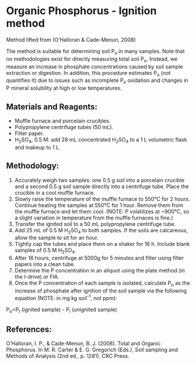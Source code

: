 # Organic Phosphorus - Ignition method
Method lifted from (O’Halloran & Cade-Menun, 2008)

The method is suitable for determining soil P<sub>o</sub> in many samples. Note that no methodologies exist for directly measuring total soil P<sub>o</sub>. Instead, we measure an increase in phosphate concentrations caused by soil sample extraction or digestion. In addition, this procedure estimates P<sub>o</sub> (not quantifies it) due to issues such as incomplete P<sub>o</sub> oxidation and changes in P mineral solubility at high or low temperatures. 

## Materials and Reagents:

* Muffle furnace and porcelain crucibles.
* Polypropylene centrifuge tubes (50 mL).
* Filter paper.
* H<sub>2</sub>SO<sub>4</sub>, 0.5 M: add 28 mL concentrated H<sub>2</sub>SO<sub>4</sub> to a 1 L volumetric flask and makeup to 1 L.

## Methodology: 
1. Accurately weigh two samples: one 0.5 g soil into a porcelain crucible and a second 0.5 g soil sample directly into a centrifuge tube. Place the crucible in a cool muffle furnace.
2. Slowly raise the temperature of the muffle furnace to 550°C for 2 hours. Continue heating the samples at 550°C for 1 hour. Remove them from the muffle furnace and let them cool. (NOTE: P volatilizes at ~900°C, so a slight variation in temperature from the muffle furnaces is fine.)
3. Transfer the ignited soil to a 50 mL polypropylene centrifuge tube.
4. Add 25 mL of 0.5 M H<sub>2</sub>SO<sub>4</sub> to both samples. If the soils are calcareous, allow the sample to sit for an hour.
5. Tightly cap the tubes and place them on a shaker for 16 h. Include blank samples of 0.5 M H<sub>2</sub>SO<sub>4</sub>.
6. After 16 hours, centrifuge at 5000g for 5 minutes and filter using filter papers into a clean tube.
7. Determine the P concentration in an aliquot using the plate method (in the I-drive) or FIA.
8. Once the P concentration of each sample is isolated, calculate P<sub>o</sub> as the increase of phosphate after ignition of the soil sample via the following equation (NOTE: in mg kg soil<sup>-1</sup>, not ppm):

P<sub>o</sub>=P<sub>t</sub>  (ignited sample) - P<sub>i</sub>  (unignited sample)

## References: 
O’Halloran, I. P., & Cade-Menun, B. J. (2008). Total and Organic Phosphorus. In M. R. Carter & E. G. Gregorich (Eds.), Soil sampling and Methods of Analysis (2nd ed., p. 1281). CRC Press.
